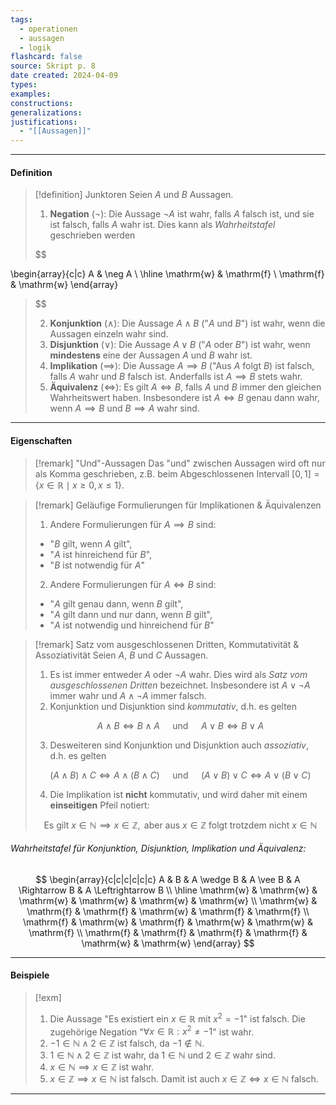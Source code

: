 ```yaml
---
tags:
  - operationen
  - aussagen
  - logik
flashcard: false
source: Skript p. 8
date created: 2024-04-09
types: 
examples: 
constructions: 
generalizations: 
justifications:
  - "[[Aussagen]]"
---
```

***
#### Definition

> [!definition] Junktoren
> Seien $A$ und $B$ Aussagen.
> 
> 1. **Negation** ($\neg$): Die Aussage $\neg A$ ist wahr, falls $A$ falsch ist, und sie ist falsch, falls $A$ wahr ist. Dies kann als *Wahrheitstafel* geschrieben werden
> 
> $$
> 
\begin{array}{c|c}
A & \neg A \\
\hline \mathrm{w} & \mathrm{f} \\
\mathrm{f} & \mathrm{w}
\end{array}
> $$
> 
> 2. **Konjunktion** ($\wedge$): Die Aussage $A \wedge B$ ("$A$ und $B$") ist wahr, wenn die Aussagen einzeln wahr sind.
> 3. **Disjunktion** ($\vee$): Die Aussage $A \vee B$ ("$A$ oder $B$") ist wahr, wenn **mindestens** eine der Aussagen $A$ und $B$ wahr ist.
> 4. **Implikation** ($\implies$): Die Aussage $A \implies B$ ("Aus $A$ folgt $B$) ist falsch, falls $A$ wahr und $B$ falsch ist. Anderfalls ist $A \implies B$ stets wahr.
> 5. **Äquivalenz** ($\Leftrightarrow$): Es gilt $A \Leftrightarrow B$, falls $A$ und $B$ immer den gleichen Wahrheitswert haben. Insbesondere ist $A \Leftrightarrow B$ genau dann wahr, wenn $A \implies B$ und $B \implies A$ wahr sind.

***
#### Eigenschaften

> [!remark] "Und"-Aussagen
> Das "und" zwischen Aussagen wird oft nur als Komma geschrieben, z.B. beim Abgeschlossenen Intervall $[0,1] = \{ x \in \mathbb{R} \mid x \geq 0, x \leq 1 \}$.

> [!remark] Geläufige Formulierungen für Implikationen & Äquivalenzen
> 1. Andere Formulierungen für $A \implies B$ sind:
> 	- "$B$ gilt, wenn $A$ gilt",
> 	- "$A$ ist hinreichend für $B$",
> 	- "$B$ ist notwendig für $A$"
> 
> 2. Andere Formulierungen für $A \Leftrightarrow B$ sind:
> 	- "$A$ gilt genau dann, wenn $B$ gilt",
> 	- "$A$ gilt dann und nur dann, wenn $B$ gilt",
> 	- "$A$ ist notwendig und hinreichend für $B$"

> [!remark] Satz vom ausgeschlossenen Dritten, Kommutativität & Assoziativität
> Seien $A$, $B$ und $C$ Aussagen.
> 
> 1. Es ist immer entweder $A$ oder $\neg A$ wahr. Dies wird als *Satz vom ausgeschlossenen Dritten* bezeichnet. Insbesondere ist $A \vee \neg A$ immer wahr und $A \wedge \neg A$ immer falsch.
> 2. Konjunktion und Disjunktion sind *kommutativ*, d.h. es gelten
> 
> $$
> A \wedge B \Leftrightarrow B \wedge A \quad \text{ und } \quad A \vee B \Leftrightarrow B \vee A
> $$
> 
> 3. Desweiteren sind Konjunktion und Disjunktion auch *assoziativ*, d.h. es gelten
> 
> $$
> (A \wedge B) \wedge C \Leftrightarrow A \wedge (B \wedge C) \quad \text{ und } \quad (A \vee B) \vee C \Leftrightarrow A \vee (B \vee C)
> $$
> 
> 4. Die Implikation ist **nicht** kommutativ, und wird daher mit einem **einseitigen** Pfeil notiert:
> 
> $$
> \text{ Es gilt } x \in \mathbb{N} \implies x \in \mathbb{Z}, \text{ aber aus } x \in \mathbb{Z} \text{ folgt trotzdem nicht } x \in \mathbb{N} 
> $$

###### Wahrheitstafel für Konjunktion, Disjunktion, Implikation und Äquivalenz:

$$
\begin{array}{c|c|c|c|c|c}
A & B & A \wedge B & A \vee B & A \Rightarrow B & A \Leftrightarrow B \\
\hline \mathrm{w} & \mathrm{w} & \mathrm{w} & \mathrm{w} & \mathrm{w} & \mathrm{w} \\
\mathrm{w} & \mathrm{f} & \mathrm{f} & \mathrm{w} & \mathrm{f} & \mathrm{f} \\
\mathrm{f} & \mathrm{w} & \mathrm{f} & \mathrm{w} & \mathrm{w} & \mathrm{f} \\
\mathrm{f} & \mathrm{f} & \mathrm{f} & \mathrm{f} & \mathrm{w} & \mathrm{w}
\end{array}
$$

***
#### Beispiele

> [!exm]  
> 1. Die Aussage "Es existiert ein $x \in \mathbb{R}$ mit $x^{2} = -1$" ist falsch. Die zugehörige Negation "$\forall x \in \mathbb{R}: x^{2} \neq -1$" ist wahr.
> 2. $-1 \in \mathbb{N} \wedge 2 \in \mathbb{Z}$ ist falsch, da $-1 \notin \mathbb{N}$.
> 3. $1 \in \mathbb{N} \wedge 2 \in \mathbb{Z}$ ist wahr, da $1 \in \mathbb{N}$ und $2 \in \mathbb{Z}$ wahr sind.
> 4. $x \in \mathbb{N} \implies x \in \mathbb{Z}$ ist wahr.
> 5. $x \in \mathbb{Z} \implies x \in \mathbb{N}$ ist falsch. Damit ist auch $x \in \mathbb{Z} \Leftrightarrow x \in \mathbb{N}$ falsch.

***

